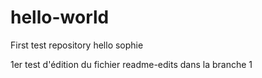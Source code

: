# hello-world

First test repository hello sophie

1er test d'édition du fichier readme-edits dans la branche 1
